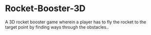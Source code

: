 # Rocket-Booster-3D
A 3D rocket booster game wherein a player has to fly the rocket to the target point by finding ways through the obstacles..  

